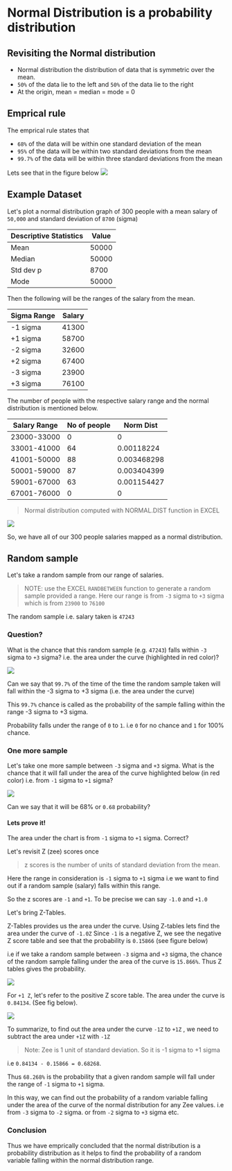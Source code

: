 # Normal Distribution is a probability distribution

## Revisiting the Normal distribution

- Normal distribution the distribution of data that is symmetric over the mean.
- `50%` of the data lie to the left and `50%` of the data lie to the right
- At the origin, mean = median = mode = 0

## Emprical rule 
The emprical rule states that
- `68%` of the data will be within one standard deviation of the mean 
- `95%` of the data will be within two standard deviations from the mean
- `99.7%` of the data will be within three standard deviations from the mean

Lets see that in the figure below
![](https://i.imgur.com/wESqJeE.png)

## Example Dataset

Let's plot a normal distribution graph of 300 people with a mean salary of `50,000` and standard deviation of `8700` (sigma)

|Descriptive Statistics| Value|
|-----------|-------|
| Mean      | 50000 |
| Median    | 50000 |
| Std dev p | 8700  |
| Mode      | 50000 |

Then the following will be the ranges of the salary from the mean.

|Sigma Range| Salary|
|----------|-------|
| -1 sigma | 41300 |
| +1 sigma | 58700 |
| -2 sigma | 32600 |
| +2 sigma | 67400 |
| -3 sigma | 23900 |
| +3 sigma | 76100 |

The number of people with the respective salary range and the normal distribution is mentioned below. 

| Salary Range | No of people | Norm Dist   |
|--------------|--------------|-------------|
| 23000-33000  | 0            | 0           |
| 33001-41000  | 64           | 0.00118224  |
| 41001-50000  | 88           | 0.003468298 |
| 50001-59000  | 87           | 0.003404399 |
| 59001-67000  | 63           | 0.001154427 |
| 67001-76000  | 0            | 0           |

> Normal distribution computed with NORMAL.DIST function in EXCEL

![](https://i.imgur.com/rtwEaK0.png)

So, we have all of our 300 people salaries mapped as a normal distribution.

## Random sample

Let's take a random sample from our range of salaries.
> NOTE: use the EXCEL `RANDBETWEEN` function to generate a random sample provided a range. Here our range is from `-3` sigma to `+3` sigma which is from `23900` to `76100`

The random sample i.e. salary taken is `47243` 

### Question?

What is the chance that this random sample (e.g. `47243`) falls within `-3` sigma to `+3` sigma? i.e. the area under the curve (highlighted in red color)?

![](https://i.imgur.com/2b1UohZ.png)

Can we say that `99.7%` of the time of the time the random sample taken will fall within the -3 sigma to +3 sigma (i.e. the area under the curve)

This `99.7%` chance is called as the probability of the sample falling within the range -3 sigma to +3 sigma. 

Probability falls under the range of `0` to `1`. i.e `0` for no chance and `1` for 100% chance.

### One more sample

Let's take one more sample between `-3` sigma and `+3` sigma. What is the chance that it will fall under the area of the curve highlighted below (in red color) i.e. from `-1` sigma to `+1` sigma?

![](https://i.imgur.com/coj2nOq.png)

Can we say that it will be 68% or `0.68` probability? 

#### Lets prove it!

The area under the chart is from `-1` sigma to `+1` sigma. Correct?

Let's revisit Z (zee) scores once

> z scores is the number of units of standard deviation from the mean.

Here the range in consideration is `-1` sigma to `+1` sigma i.e we want to find out if a random sample (salary) falls within this range.

So the z scores are `-1` and `+1`. To be precise we can say `-1.0` and `+1.0`

Let's bring Z-Tables. 

Z-Tables provides us the area under the curve. Using Z-tables lets find the area under the curve of `-1.0Z`
Since `-1` is a negative Z, we see the negative Z score table and see that the probability is `0.15866` (see figure below)

i.e if we take a random sample between `-3` sigma and `+3` sigma, the chance of the random sample falling under the area of the curve is `15.866%`. Thus Z tables gives the probability.

![](https://i.imgur.com/ee2w6eZ.png)


For `+1 Z`, let's refer to the positive Z score table. The area under the curve is `0.84134`. (See fig below). 

![](https://i.imgur.com/e47TUn3.png)

To summarize, to find out the area under the curve `-1Z` to `+1Z` , we need to subtract the area under `+1Z` with `-1Z`

> Note: Zee is 1 unit of standard deviation. So it is -1 sigma to +1 sigma

i.e `0.84134 - 0.15866 = 0.68268`.

Thus `68.268%` is the probability that a given random sample will fall under the range of `-1` sigma to `+1` sigma.

In this way, we can find out the probability of a random variable falling under the area of the curve of the normal distribution for any Zee values. i.e from `-3` sigma to `-2` sigma. or from `-2` sigma to `+3` sigma etc.

### Conclusion

Thus we have emprically concluded that the normal distribution is a probability distribution as it helps to find the probability of a random variable falling within the normal distribution range.
 

